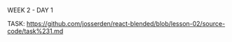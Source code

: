 WEEK 2 - DAY 1

TASK: https://github.com/josserden/react-blended/blob/lesson-02/source-code/task%231.md
